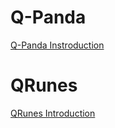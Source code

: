 # Q-Panda
[Q-Panda Instroduction](Q-Panda/QPandaSDK/README.md)

# QRunes
[QRunes Introduction](https://github.com/OriginQ/Q-Panda/blob/master/QRunes/README.md)
